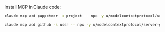 Install MCP in Claude code:

```bash
claude mcp add puppeteer -s project -- npx -y u/modelcontextprotocol/server-puppeteer

claude mcp add github -s user -- npx -y u/modelcontextprotocol/server-github


```

